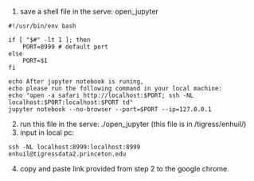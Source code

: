 1. save a shell file in the serve: open_jupyter
```
#!/usr/bin/env bash

if [ "$#" -lt 1 ]; then
    PORT=8999 # default port
else
    PORT=$1
fi

echo After jupyter notebook is runing,
echo please run the following command in your local machine:
echo "open -a safari http://localhost:$PORT; ssh -NL localhost:$PORT:localhost:$PORT td"
jupyter notebook --no-browser --port=$PORT --ip=127.0.0.1
```
2. run this file in the serve: ./open_jupyter (this file is in /tigress/enhuil/)
3. input in local pc:
```
ssh -NL localhost:8999:localhost:8999 enhuil@tigressdata2.princeton.edu
```
4. copy and paste link provided from step 2 to the google chrome.
